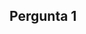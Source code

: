 <!-- (C) 2020 Diogo Rodrigues, Tomás Agante -->
<!-- Licensed under the terms of the GNU General Public License v3 -->

## Pergunta 1


